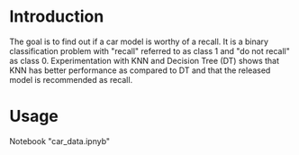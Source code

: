 # Introduction

The goal is to find out if a car model is worthy of a recall. It is a binary classification problem with "recall" referred to as class 1 and "do not recall" as class 0. Experimentation with KNN and Decision Tree (DT) shows that KNN has better
performance as compared to DT and that the released model is recommended as recall.

# Usage

Notebook "car_data.ipnyb"
